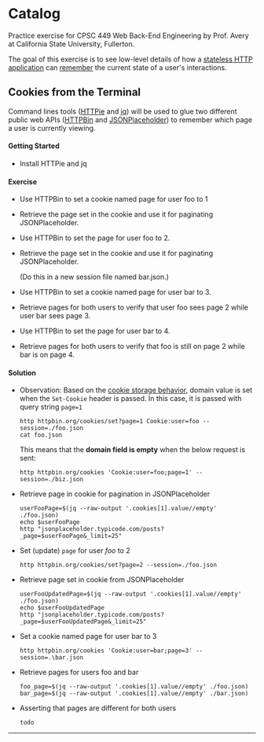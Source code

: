 # Catalog

Practice exercise for CPSC 449 Web Back-End Engineering by Prof. Avery at California State University, Fullerton.

The goal of this exercise is to see low-level details of how a [stateless HTTP application][1] can [remember][2] the current state of a user's interactions.


## Cookies from the Terminal

Command lines tools ([HTTPie][1] and [jq][3]) will be used to glue two different public web APIs ([HTTPBin][4] and [JSONPlaceholder][5]) to remember which page a user is currently viewing.


#### Getting Started

+ Install HTTPie and jq





#### Exercise

+ Use HTTPBin to set a cookie named page for user foo to 1
+ Retrieve the page set in the cookie and use it for paginating JSONPlaceholder.
+ Use HTTPBin to set the page for user foo to 2.
+ Retrieve the page set in the cookie and use it for paginating JSONPlaceholder.

  (Do this in a new session file named bar.json.)

+ Use HTTPBin to set a cookie named page for user bar to 3.
+ Retrieve pages for both users to verify that user foo sees page 2 while user bar sees page 3.
+ Use HTTPBin to set the page for user bar to 4.
+ Retrieve pages for both users to verify that foo is still on page 2 while bar is on page 4.


#### Solution

+ Observation: Based on the [cookie storage behavior][6], domain value is set when the `Set-Cookie` header is passed. In this case, it is passed with query string `page=1`

  ```
  http httpbin.org/cookies/set?page=1 Cookie:user=foo --session=./foo.json
  cat foo.json
  ```

  This means that the **domain field is empty** when the below request is sent:

  `http httpbin.org/cookies 'Cookie:user=foo;page=1' --session=./biz.json`

+ Retrieve page in cookie for pagination in JSONPlaceholder

  ```
  userFooPage=$(jq --raw-output '.cookies[1].value//empty' ./foo.json)
  echo $userFooPage
  http "jsonplaceholder.typicode.com/posts?_page=$userFooPage&_limit=25"
  ```

+ Set (update) `page` for user *foo* to 2

  `http httpbin.org/cookies/set?page=2 --session=./foo.json`

+ Retrieve page set in cookie from JSONPlaceholder

  ```
  userFooUpdatedPage=$(jq --raw-output '.cookies[1].value//empty' ./foo.json)
  echo $userFooUpdatedPage
  http "jsonplaceholder.typicode.com/posts?_page=$userFooUpdatedPage&_limit=25"
  ```

+ Set a cookie named page for user bar to 3

  `http httpbin.org/cookies 'Cookie:user=bar;page=3' --session=.\bar.json`

+ Retrieve pages for users foo and bar

  ```
  foo_page=$(jq --raw-output '.cookies[1].value//empty' ./foo.json)
  bar_page=$(jq --raw-output '.cookies[1].value//empty' ./bar.json)
  ```

+ Asserting that pages are different for both users

  `todo`


---


[1]: https://httpie.io/
[2]: https://httpie.io/docs/cli/sessions
[3]: https://stedolan.github.io/jq/
[4]: https://httpbin.org/
[5]: https://jsonplaceholder.typicode.com/
[6]: https://httpie.io/docs/cli/cookie-storage-behavior
